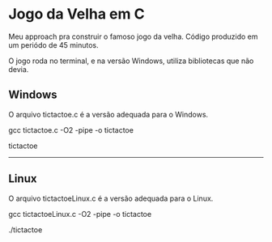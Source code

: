 # Jogo da Velha em C 

Meu approach pra construir o famoso jogo da velha. Código produzido em um periódo de 45 minutos.

O jogo roda no terminal, e na versão Windows, utiliza bibliotecas que não devia.


## Windows
O arquivo tictactoe.c é a versão adequada para o Windows.

gcc tictactoe.c -O2 -pipe -o tictactoe

tictactoe


---

## Linux
O arquivo tictactoeLinux.c é a versão adequada para o Linux.

gcc tictactoeLinux.c -O2 -pipe -o tictactoe

./tictactoe

